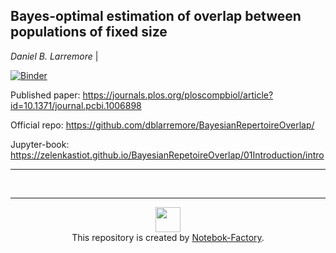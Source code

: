 ## Bayes-optimal estimation of overlap between populations of fixed size
*Daniel B. Larremore* | <br> 

[![Binder](https://mybinder.org/badge_logo.svg)](https://mybinder.org/v2/gh/zelenkastiot/BayesianRepetoireOverlap/master?filepath=content%2F03Code)


Published paper: https://journals.plos.org/ploscompbiol/article?id=10.1371/journal.pcbi.1006898


Official repo: https://github.com/dblarremore/BayesianRepertoireOverlap/


Jupyter-book: https://zelenkastiot.github.io/BayesianRepetoireOverlap/01Introduction/intro


***
<br>

<hr>
<p align="center">
<img src="https://avatars3.githubusercontent.com/u/63861117?s=200&v=4" style="width:40px;"></img> <br>
This repository is created by <a href="https://github.com/Notebook-Factory">Notebok-Factory</a>. 
</p>
